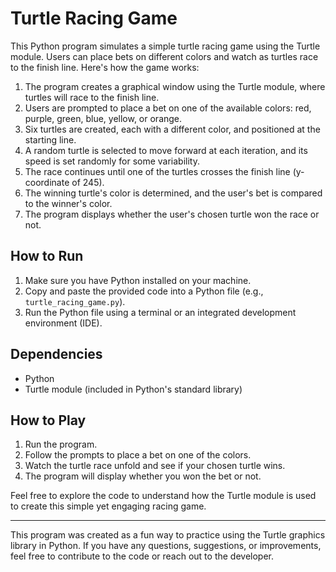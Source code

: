 # Turtle Racing Game

This Python program simulates a simple turtle racing game using the Turtle module. Users can place bets on different colors and watch as turtles race to the finish line. Here's how the game works:

1. The program creates a graphical window using the Turtle module, where turtles will race to the finish line.
2. Users are prompted to place a bet on one of the available colors: red, purple, green, blue, yellow, or orange.
3. Six turtles are created, each with a different color, and positioned at the starting line.
4. A random turtle is selected to move forward at each iteration, and its speed is set randomly for some variability.
5. The race continues until one of the turtles crosses the finish line (y-coordinate of 245).
6. The winning turtle's color is determined, and the user's bet is compared to the winner's color.
7. The program displays whether the user's chosen turtle won the race or not.

## How to Run

1. Make sure you have Python installed on your machine.
2. Copy and paste the provided code into a Python file (e.g., `turtle_racing_game.py`).
3. Run the Python file using a terminal or an integrated development environment (IDE).

## Dependencies

- Python
- Turtle module (included in Python's standard library)

## How to Play

1. Run the program.
2. Follow the prompts to place a bet on one of the colors.
3. Watch the turtle race unfold and see if your chosen turtle wins.
4. The program will display whether you won the bet or not.

Feel free to explore the code to understand how the Turtle module is used to create this simple yet engaging racing game.

---

This program was created as a fun way to practice using the Turtle graphics library in Python. If you have any questions, suggestions, or improvements, feel free to contribute to the code or reach out to the developer.
